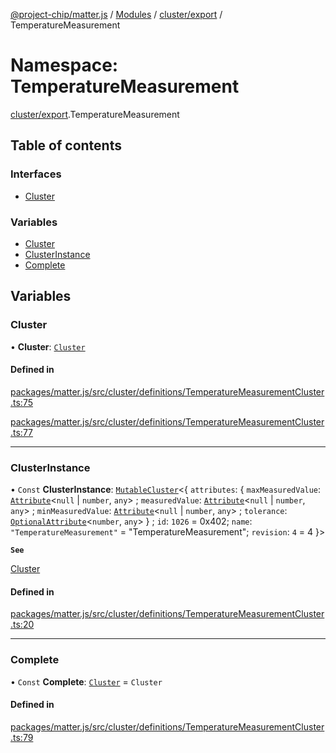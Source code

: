 [@project-chip/matter.js](../README.md) / [Modules](../modules.md) / [cluster/export](cluster_export.md) / TemperatureMeasurement

# Namespace: TemperatureMeasurement

[cluster/export](cluster_export.md).TemperatureMeasurement

## Table of contents

### Interfaces

- [Cluster](../interfaces/cluster_export.TemperatureMeasurement.Cluster.md)

### Variables

- [Cluster](cluster_export.TemperatureMeasurement.md#cluster)
- [ClusterInstance](cluster_export.TemperatureMeasurement.md#clusterinstance)
- [Complete](cluster_export.TemperatureMeasurement.md#complete)

## Variables

### Cluster

• **Cluster**: [`Cluster`](../interfaces/cluster_export.TemperatureMeasurement.Cluster.md)

#### Defined in

[packages/matter.js/src/cluster/definitions/TemperatureMeasurementCluster.ts:75](https://github.com/project-chip/matter.js/blob/558e12c94a201592c28c7bc0743705360b3e5ca6/packages/matter.js/src/cluster/definitions/TemperatureMeasurementCluster.ts#L75)

[packages/matter.js/src/cluster/definitions/TemperatureMeasurementCluster.ts:77](https://github.com/project-chip/matter.js/blob/558e12c94a201592c28c7bc0743705360b3e5ca6/packages/matter.js/src/cluster/definitions/TemperatureMeasurementCluster.ts#L77)

___

### ClusterInstance

• `Const` **ClusterInstance**: [`MutableCluster`](../interfaces/cluster_export.MutableCluster-1.md)\<\{ `attributes`: \{ `maxMeasuredValue`: [`Attribute`](../interfaces/cluster_export.Attribute.md)\<``null`` \| `number`, `any`\> ; `measuredValue`: [`Attribute`](../interfaces/cluster_export.Attribute.md)\<``null`` \| `number`, `any`\> ; `minMeasuredValue`: [`Attribute`](../interfaces/cluster_export.Attribute.md)\<``null`` \| `number`, `any`\> ; `tolerance`: [`OptionalAttribute`](../interfaces/cluster_export.OptionalAttribute.md)\<`number`, `any`\>  } ; `id`: ``1026`` = 0x402; `name`: ``"TemperatureMeasurement"`` = "TemperatureMeasurement"; `revision`: ``4`` = 4 }\>

**`See`**

[Cluster](cluster_export.TemperatureMeasurement.md#cluster)

#### Defined in

[packages/matter.js/src/cluster/definitions/TemperatureMeasurementCluster.ts:20](https://github.com/project-chip/matter.js/blob/558e12c94a201592c28c7bc0743705360b3e5ca6/packages/matter.js/src/cluster/definitions/TemperatureMeasurementCluster.ts#L20)

___

### Complete

• `Const` **Complete**: [`Cluster`](../interfaces/cluster_export.TemperatureMeasurement.Cluster.md) = `Cluster`

#### Defined in

[packages/matter.js/src/cluster/definitions/TemperatureMeasurementCluster.ts:79](https://github.com/project-chip/matter.js/blob/558e12c94a201592c28c7bc0743705360b3e5ca6/packages/matter.js/src/cluster/definitions/TemperatureMeasurementCluster.ts#L79)
